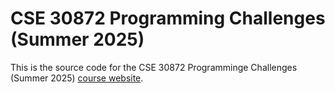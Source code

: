 # CSE 30872 Programming Challenges (Summer 2025)

This is the source code for the CSE 30872 Programminge Challenges (Summer 2025)
[course website](http://www3.nd.edu/~pbui/teaching/cse.30872.su25/).
